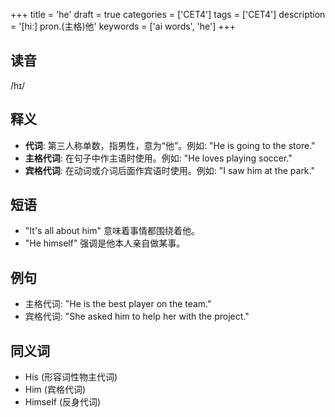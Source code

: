 +++
title = 'he'
draft = true
categories = ['CET4']
tags = ['CET4']
description = '[hiː] pron.(主格)他'
keywords = ['ai words', 'he']
+++

## 读音
/hɪ/

## 释义
- **代词**: 第三人称单数，指男性，意为“他”。例如: "He is going to the store."
- **主格代词**: 在句子中作主语时使用。例如: "He loves playing soccer."
- **宾格代词**: 在动词或介词后面作宾语时使用。例如: "I saw him at the park."

## 短语
- "It's all about him" 意味着事情都围绕着他。
- "He himself" 强调是他本人亲自做某事。

## 例句
- 主格代词: "He is the best player on the team."
- 宾格代词: "She asked him to help her with the project."

## 同义词
- His (形容词性物主代词)
- Him (宾格代词)
- Himself (反身代词)
